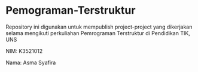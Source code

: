 # Pemograman-Terstruktur
Repository ini digunakan untuk mempublish project-project yang dikerjakan selama mengikuti perkuliahan Pemrograman Terstruktur di Pendidikan TIK, UNS  

NIM: K3521012  

Nama: Asma Syafira
